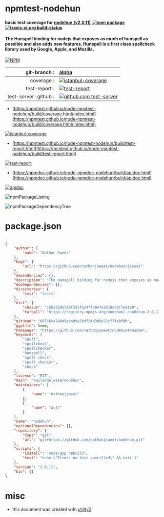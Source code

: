 # npmtest-nodehun

#### basic test coverage for  [nodehun (v2.0.11)](https://github.com/nathanjsweet/nodehun#readme)  [![npm package](https://img.shields.io/npm/v/npmtest-nodehun.svg?style=flat-square)](https://www.npmjs.org/package/npmtest-nodehun) [![travis-ci.org build-status](https://api.travis-ci.org/npmtest/node-npmtest-nodehun.svg)](https://travis-ci.org/npmtest/node-npmtest-nodehun)

#### The Hunspell binding for nodejs that exposes as much of hunspell as possible and also adds new features. Hunspell is a first class spellcheck library used by Google, Apple, and Mozilla.

[![NPM](https://nodei.co/npm/nodehun.png?downloads=true&downloadRank=true&stars=true)](https://www.npmjs.com/package/nodehun)

| git-branch : | [alpha](https://github.com/npmtest/node-npmtest-nodehun/tree/alpha)|
|--:|:--|
| coverage : | [![istanbul-coverage](https://npmtest.github.io/node-npmtest-nodehun/build/coverage.badge.svg)](https://npmtest.github.io/node-npmtest-nodehun/build/coverage.html/index.html)|
| test-report : | [![test-report](https://npmtest.github.io/node-npmtest-nodehun/build/test-report.badge.svg)](https://npmtest.github.io/node-npmtest-nodehun/build/test-report.html)|
| test-server-github : | [![github.com test-server](https://npmtest.github.io/node-npmtest-nodehun/GitHub-Mark-32px.png)](https://npmtest.github.io/node-npmtest-nodehun/build/app/index.html) | | build-artifacts : | [![build-artifacts](https://npmtest.github.io/node-npmtest-nodehun/glyphicons_144_folder_open.png)](https://github.com/npmtest/node-npmtest-nodehun/tree/gh-pages/build)|

- [https://npmtest.github.io/node-npmtest-nodehun/build/coverage.html/index.html](https://npmtest.github.io/node-npmtest-nodehun/build/coverage.html/index.html)

[![istanbul-coverage](https://npmtest.github.io/node-npmtest-nodehun/build/screenCapture.buildCi.browser.%252Ftmp%252Fbuild%252Fcoverage.lib.html.png)](https://npmtest.github.io/node-npmtest-nodehun/build/coverage.html/index.html)

- [https://npmtest.github.io/node-npmtest-nodehun/build/test-report.html](https://npmtest.github.io/node-npmtest-nodehun/build/test-report.html)

[![test-report](https://npmtest.github.io/node-npmtest-nodehun/build/screenCapture.buildCi.browser.%252Ftmp%252Fbuild%252Ftest-report.html.png)](https://npmtest.github.io/node-npmtest-nodehun/build/test-report.html)

- [https://npmdoc.github.io/node-npmdoc-nodehun/build/apidoc.html](https://npmdoc.github.io/node-npmdoc-nodehun/build/apidoc.html)

[![apidoc](https://npmdoc.github.io/node-npmdoc-nodehun/build/screenCapture.buildCi.browser.%252Ftmp%252Fbuild%252Fapidoc.html.png)](https://npmdoc.github.io/node-npmdoc-nodehun/build/apidoc.html)

![npmPackageListing](https://npmtest.github.io/node-npmtest-nodehun/build/screenCapture.npmPackageListing.svg)

![npmPackageDependencyTree](https://npmtest.github.io/node-npmtest-nodehun/build/screenCapture.npmPackageDependencyTree.svg)



# package.json

```json

{
    "author": {
        "name": "Nathan Sweet"
    },
    "bugs": {
        "url": "https://github.com/nathanjsweet/nodehun/issues"
    },
    "dependencies": {},
    "description": "The Hunspell binding for nodejs that exposes as much of hunspell as possible and also adds new features. Hunspell is a first class spellcheck library used by Google, Apple, and Mozilla.",
    "devDependencies": {},
    "directories": {
        "test": "tests"
    },
    "dist": {
        "shasum": "cbba5595720f325fb247fb0e7e2018a56f7ed188",
        "tarball": "https://registry.npmjs.org/nodehun/-/nodehun-2.0.11.tgz"
    },
    "gitHead": "68766ca74005aea99a2bdf24d3d0e22c77fa8f0b",
    "gypfile": true,
    "homepage": "https://github.com/nathanjsweet/nodehun#readme",
    "keywords": [
        "spell",
        "spellcheck",
        "spellchecker",
        "hunspell",
        "spell check",
        "spell checker",
        "check"
    ],
    "license": "MIT",
    "main": "build/Release/nodehun",
    "maintainers": [
        {
            "name": "nathanjsweet"
        },
        {
            "name": "wulf"
        }
    ],
    "name": "nodehun",
    "optionalDependencies": {},
    "repository": {
        "type": "git",
        "url": "git+https://github.com/nathanjsweet/nodehun.git"
    },
    "scripts": {
        "install": "node-gyp rebuild",
        "test": "echo \"Error: no test specified\" && exit 1"
    },
    "version": "2.0.11",
    "bin": {}
}
```



# misc
- this document was created with [utility2](https://github.com/kaizhu256/node-utility2)
